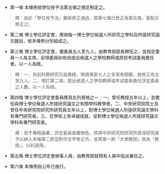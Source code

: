 * 第一條 本條例依學位授予法第五條之規定制定之。

> 釋：由於「學位授予法」業經修正通過，原第七條已修正為第五條，爰配合修正之。

* 第二條 博士學位評定會，應視每一博士學位候選人所研究之學科及所提研究論文題目，依本條例分別組成之。

* 第三條 博士學位評定會，置委員五人至九人，由教育部部長聘任之，並指定委員一人為主席。前項委員如有由提出候選人之學校教師或原校考試委員擔任者，以一人為限。

> 釋：一、目前科際研究日益專精，聘請專家七人之多常有困難，故修正為五至九人。二、增訂第二項。提出侯選人之學校教師或考試委負擔任評定委員之人數，以一人為限。

* 第四條 博士學位評定會委員應具左列資格之一：一、曾任教授五年以上，並擔任與博士學位候選人所提研究論文之有關學科教學者。二、中央研究院院士及曾任中央研究院研究所研究員五年以上，對博士學位候選人所提研究論文學科有專門研究者。三、在學術上有卓越成就，並對博士學位候選人所提研究論文學科有專門研究者。

> 釋：若干專精論著，評定委員甚難物色，除將中央研究院研究所資深研究員予以納入本條第二款及酌作文字修正外、並將第一款「大學教授」改為「教授」，以利適用。

* 第五條 博士學位評定會辦事人員，由教育部就現有人員中指派兼任之。

* 第六條 本條例自公布日施行。

